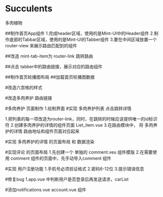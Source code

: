 # Succulents
多肉植物

##制作首页App组件
1.完成header区域，使用的是Mint-UI中的Header组件
2.制作底部的Tabbar区域，使用的是Mint-UI的Tabber组件
3.要在中间区域放置一个 router-view 来展示路由匹配到的组件

##改造 mint-tab-item为 router-link 跳转路由

##点击 tabber中的路由链接，展示对应的路由组件

##制作首页轮播图布局
##加载首页轮播图数据

#改造六宫格的样式

#改造多肉养护 路由链接

#多肉养护 页面制作
1.绘制界面
#实现 多肉养护列表 点击跳转详情

1.把列表的每一项改造为router-link，同时，在跳转的时候应该提供唯一的id标识符
2.创建多肉养护的详情的组件页面 Liet_item.vue
3.在路由模块中， 将 多肉养护的详情 路由地址和组件页面对应起来

#实现 多肉养护的详情 的页面布局 和 数据渲染

#实现评论 的页面布局
1.先创建一个 单独的 comment.veu 组件模版
2.在需要使用 comment 组件的页面中，先手动导入comment 组件

#实现 用户注册功能
1.手机号必须验证格式
2.密码6-12位
3.提示错误信息

#修复bug
1.app.vue 中判断用户是否登录后再发送请求，carList

#添加notifications.vue account.vue 组件